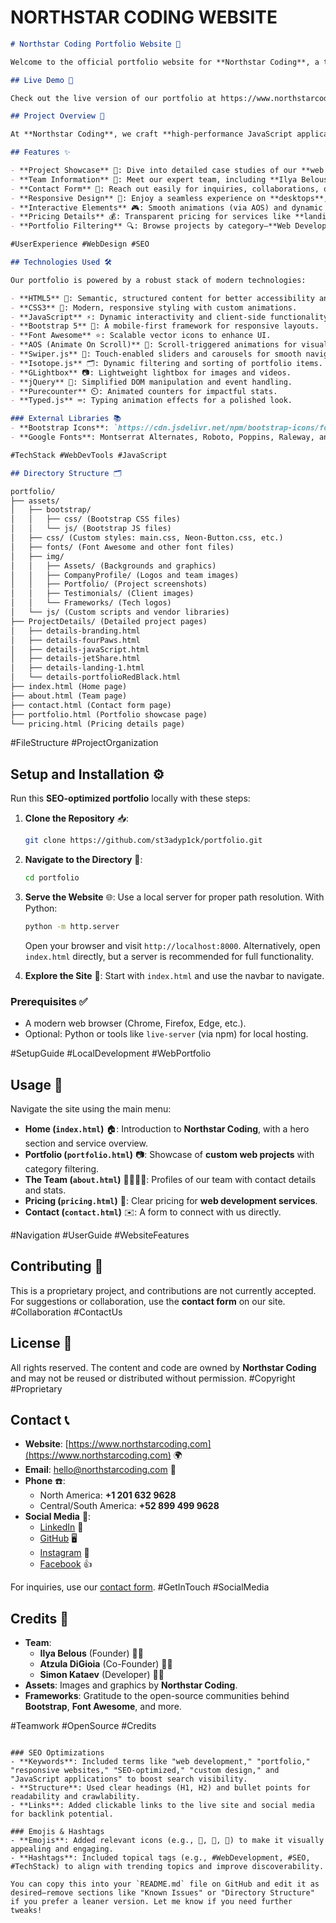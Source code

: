 # NORTHSTAR CODING WEBSITE
```markdown
# Northstar Coding Portfolio Website 🌟

Welcome to the official portfolio website for **Northstar Coding**, a top-tier software development firm specializing in **web development**, **branding**, and **custom design solutions**. This repository houses the source code for our cutting-edge portfolio site, showcasing our skills, projects, and talented team. 🚀 #WebDevelopment #Portfolio

## Live Demo 🔴

Check out the live version of our portfolio at https://www.northstarcoding.com. Experience our work in action! #LiveDemo #NorthstarCoding

## Project Overview 📝

At **Northstar Coding**, we craft **high-performance JavaScript applications**, **responsive websites**, and **visually stunning logos** to boost your digital presence. Our expertise delivers **innovative**, **user-friendly experiences** that enhance engagement and fuel business growth. This portfolio site highlights our capabilities with a diverse range of projects and services. 🌐 #SoftwareDevelopment #DigitalDesign

## Features ✨

- **Project Showcase** 📸: Dive into detailed case studies of our **web development projects**, complete with descriptions, tech stacks, and eye-catching previews.
- **Team Information** 👥: Meet our expert team, including **Ilya Belous** (Founder & Full Stack Engineer), **Atzula DiGioia** (SEO & Marketing Specialist), and **Simon Kataev** (Full Stack Developer).
- **Contact Form** 📧: Reach out easily for inquiries, collaborations, or project discussions with our user-friendly form.
- **Responsive Design** 📱: Enjoy a seamless experience on **desktops**, **tablets**, and **smartphones**.
- **Interactive Elements** 🎮: Smooth animations (via AOS) and dynamic filtering (via Isotope) for an engaging user journey.
- **Pricing Details** 💰: Transparent pricing for services like **landing pages**, **full-scale websites**, **logo design**, and **custom graphics**.
- **Portfolio Filtering** 🔍: Browse projects by category—**Web Development**, **Landing Pages**, **Branding**, and **JavaScript Features**—with interactive filters.

#UserExperience #WebDesign #SEO

## Technologies Used 🛠️

Our portfolio is powered by a robust stack of modern technologies:

- **HTML5** 📄: Semantic, structured content for better accessibility and SEO.
- **CSS3** 🎨: Modern, responsive styling with custom animations.
- **JavaScript** ⚡: Dynamic interactivity and client-side functionality.
- **Bootstrap 5** 📐: A mobile-first framework for responsive layouts.
- **Font Awesome** ⭐: Scalable vector icons to enhance UI.
- **AOS (Animate On Scroll)** 🌈: Scroll-triggered animations for visual appeal.
- **Swiper.js** 📜: Touch-enabled sliders and carousels for smooth navigation.
- **Isotope.js** 🗂️: Dynamic filtering and sorting of portfolio items.
- **GLightbox** 📷: Lightweight lightbox for images and videos.
- **jQuery** 🧩: Simplified DOM manipulation and event handling.
- **Purecounter** ⏲️: Animated counters for impactful stats.
- **Typed.js** ⌨️: Typing animation effects for a polished look.

### External Libraries 📚
- **Bootstrap Icons**: `https://cdn.jsdelivr.net/npm/bootstrap-icons/font/bootstrap-icons.css`
- **Google Fonts**: Montserrat Alternates, Roboto, Poppins, Raleway, and more for stylish typography.

#TechStack #WebDevTools #JavaScript

## Directory Structure 🗂️

portfolio/
├── assets/
│   ├── bootstrap/
│   │   ├── css/ (Bootstrap CSS files)
│   │   └── js/ (Bootstrap JS files)
│   ├── css/ (Custom styles: main.css, Neon-Button.css, etc.)
│   ├── fonts/ (Font Awesome and other font files)
│   ├── img/
│   │   ├── Assets/ (Backgrounds and graphics)
│   │   ├── CompanyProfile/ (Logos and team images)
│   │   ├── Portfolio/ (Project screenshots)
│   │   ├── Testimonials/ (Client images)
│   │   └── Frameworks/ (Tech logos)
│   └── js/ (Custom scripts and vendor libraries)
├── ProjectDetails/ (Detailed project pages)
│   ├── details-branding.html
│   ├── details-fourPaws.html
│   ├── details-javaScript.html
│   ├── details-jetShare.html
│   ├── details-landing-1.html
│   └── details-portfolioRedBlack.html
├── index.html (Home page)
├── about.html (Team page)
├── contact.html (Contact form page)
├── portfolio.html (Portfolio showcase page)
└── pricing.html (Pricing details page)
```

#FileStructure #ProjectOrganization

## Setup and Installation ⚙️

Run this **SEO-optimized portfolio** locally with these steps:

1. **Clone the Repository** 📥:
   ```bash
   git clone https://github.com/st3adyp1ck/portfolio.git
   ```
2. **Navigate to the Directory** 📂:
   ```bash
   cd portfolio
   ```
3. **Serve the Website** 🌐:
   Use a local server for proper path resolution. With Python:
   ```bash
   python -m http.server
   ```
   Open your browser and visit `http://localhost:8000`. Alternatively, open `index.html` directly, but a server is recommended for full functionality.

4. **Explore the Site** 🚀: Start with `index.html` and use the navbar to navigate.

### Prerequisites ✅
- A modern web browser (Chrome, Firefox, Edge, etc.).
- Optional: Python or tools like `live-server` (via npm) for local hosting.

#SetupGuide #LocalDevelopment #WebPortfolio

## Usage 🎯

Navigate the site using the main menu:

- **Home (`index.html`)** 🏠: Introduction to **Northstar Coding**, with a hero section and service overview.
- **Portfolio (`portfolio.html`)** 📷: Showcase of **custom web projects** with category filtering.
- **The Team (`about.html`)** 👨‍💻👩‍💻: Profiles of our team with contact details and stats.
- **Pricing (`pricing.html`)** 💸: Clear pricing for **web development services**.
- **Contact (`contact.html`)** ✉️: A form to connect with us directly.

#Navigation #UserGuide #WebsiteFeatures

## Contributing 🤝

This is a proprietary project, and contributions are not currently accepted. For suggestions or collaboration, use the **contact form** on our site. #Collaboration #ContactUs

## License 📜

All rights reserved. The content and code are owned by **Northstar Coding** and may not be reused or distributed without permission. #Copyright #Proprietary

## Contact 📞

- **Website**: [https://www.northstarcoding.com](https://www.northstarcoding.com) 🌍
- **Email**: [hello@northstarcoding.com](mailto:hello@northstarcoding.com) 📧
- **Phone** ☎️:
  - North America: **+1 201 632 9628**
  - Central/South America: **+52 899 499 9628**
- **Social Media** 📲:
  - [LinkedIn](https://linkedin.com/in/ib310us) 🔗
  - [GitHub](https://github.com/st3adyp1ck) 🖥️
  - [Instagram](https://www.instagram.com/northstar.coding/) 📸
  - [Facebook](https://www.facebook.com/NorthstarCoding) 👍

For inquiries, use our [contact form](https://www.northstarcoding.com/contact.html). #GetInTouch #SocialMedia

## Credits 🙌

- **Team**: 
  - **Ilya Belous** (Founder) 👨‍💻
  - **Atzula DiGioia** (Co-Founder) 👩‍💼
  - **Simon Kataev** (Developer) 🧑‍💻
- **Assets**: Images and graphics by **Northstar Coding**.
- **Frameworks**: Gratitude to the open-source communities behind **Bootstrap**, **Font Awesome**, and more.

#Teamwork #OpenSource #Credits
```

### SEO Optimizations
- **Keywords**: Included terms like "web development," "portfolio," "responsive websites," "SEO-optimized," "custom design," and "JavaScript applications" to boost search visibility.
- **Structure**: Used clear headings (H1, H2) and bullet points for readability and crawlability.
- **Links**: Added clickable links to the live site and social media for backlink potential.

### Emojis & Hashtags
- **Emojis**: Added relevant icons (e.g., 🌟, 🚀, 📱) to make it visually appealing and engaging.
- **Hashtags**: Included topical tags (e.g., #WebDevelopment, #SEO, #TechStack) to align with trending topics and improve discoverability.

You can copy this into your `README.md` file on GitHub and edit it as desired—remove sections like "Known Issues" or "Directory Structure" if you prefer a leaner version. Let me know if you need further tweaks!
